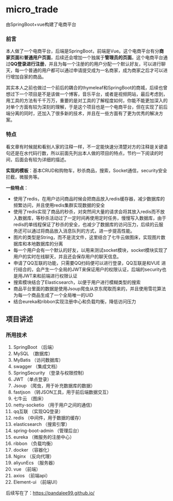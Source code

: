 # micro_trade
由SpringBoot+vue构建了电商平台

### 前言

本人做了一个电商平台，后端是SpringBoot，前端是Vue。这个电商平台有分**商家页面**和**普通用户页面**，后续还会增加一个独属于**管理员的页面**。这个电商平台通过**QQ登录进行注册**，并且为每一个注册的的用户分配一个默认好友，可以进行聊天，每一个普通的用户都可以通过申请提交成为一名商家，成为商家之后才可以进行增加自家的商品。

其实本人之前也做过一个前后的耦合的thymeleaf和SpringBoot的商城，后续也曾想过下一个项目是不是该做一个博客，音乐平台，或者是视频网站，最后考虑到，用工具的方法有千千万万，重要的是对工具的了解程度如何，你能不能更加深入的对单个方面有较为深刻的理解，于是这个项目也是一个电商平台，但在实现了前后端分离的同时，还加入了很多新的技术，并且在一些方面有了更为优秀的解决方案。

### 特点

看文章有时候就和看别人家的注释一样，不一定能快速分清楚对方的注释是关键语句还是在水代码行数，所以前面先列出本人做的项目的特点，节约一下阅读的时间，后面会有较为详细的描述。

**实现的模板**：基本CRUD和购物车，秒杀商品，搜索，Socket通信，security安全拦截，微服务等。

**一些特点**：

- 使用了redis，在用户访问商品时候会把商品放入redis缓存器，减少数据库的频繁访问，并且使用redis集群实现数据的安全
- 使用了redis实现了商品的秒杀，对突然间大量的请求会将其放入redis而不放入数据库，等秒杀活动过了一定时间再使用定时任务，慢慢写入数据库，由于redis的单线程保证了秒杀的安全，也减少了数据库的访问压力，后续的云服务还可以通过将商品放入消息队列的方式，进一步提高性能。
- 图片的类型是String，而不是流文件，这里结合了七牛云做图床，实现图片数据库和本地数据库的分离
- 每一个用户会有一个默认的好友，以用来测试socket模块，socket模块实现了用户的实时在线聊天，并且还会保存用户的聊天信息。
- 申请了QQ互联的功能，只需要QQ扫码便可以进行登录，QQ互联是和VUE 进行结合的，会产生一个全局的JWT来保证用户的权限认证，后端的security也是用JWT来和前端进行权限认证
- 搜索模块结合了Elasticsearch，以便于用户进行模糊类型的搜索
- 商品平台里面的数据是使用Jsoup爬虫从京东爬取而来的，并且使用雪花算法为每一个商品生成了一个全局唯一的UID
- 结合eureka和ribbon实现注册中心和负载均衡，降低访问压力





## 项目讲述

### 所用技术

1. SpringBoot （后端）
2. MySQL （数据库）
3. MyBatis （访问数据库）
4. swagger （集成文档）
5. SpringSecurity （登录与权限控制）
6. JWT （单点登录）
7. Jsoup （爬虫，用于补充数据库的数据）
8. fastjson （转JSON工具，用于前后端数据交互）
9. 七牛云 （图床）
10. netty-socketio （用于用户之间的通信）
11. qq互联 （实现QQ登录）
12. redis （中间件，用于数据的缓存）
13. elasticsearch （搜索引擎）
14. spring-boot-admin （管理后台）
15. eureka （微服务的注册中心）
16. ribbon （负载均衡）
17. docker （容器化）
18. Nginx （反向代理）
19. aliyunEcs （服务器）
20. vue （前端）
21. axios （前端api） 
22. Element-ui （前端UI）

后续写在了：https://pandalee99.github.io/
